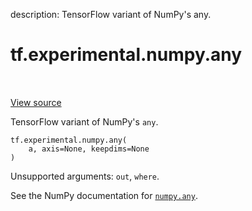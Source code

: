 description: TensorFlow variant of NumPy's any.

<div itemscope itemtype="http://developers.google.com/ReferenceObject">
<meta itemprop="name" content="tf.experimental.numpy.any" />
<meta itemprop="path" content="Stable" />
</div>

# tf.experimental.numpy.any

<!-- Insert buttons and diff -->

<table class="tfo-notebook-buttons tfo-api nocontent" align="left">

</table>

<a target="_blank" class="external" href="/code/stable/tensorflow/python/ops/numpy_ops/np_array_ops.py">View source</a>



TensorFlow variant of NumPy's `any`.


<pre class="devsite-click-to-copy prettyprint lang-py tfo-signature-link">
<code>tf.experimental.numpy.any(
    a, axis=None, keepdims=None
)
</code></pre>



<!-- Placeholder for "Used in" -->

Unsupported arguments: `out`, `where`.

See the NumPy documentation for [`numpy.any`](https://numpy.org/doc/stable/reference/generated/numpy.any.html).